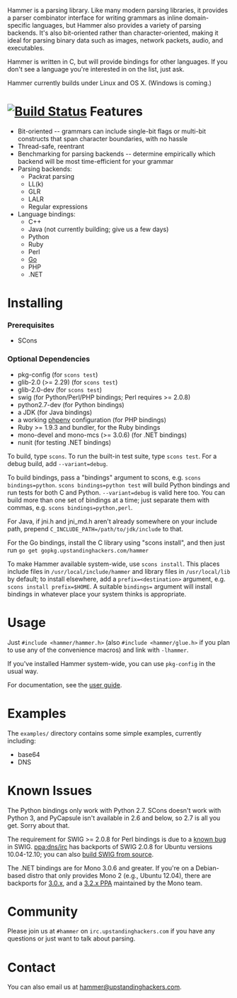 Hammer is a parsing library. Like many modern parsing libraries, it provides a parser combinator interface for writing grammars as inline domain-specific languages, but Hammer also provides a variety of parsing backends. It's also bit-oriented rather than character-oriented, making it ideal for parsing binary data such as images, network packets, audio, and executables.

Hammer is written in C, but will provide bindings for other languages. If you don't see a language you're interested in on the list, just ask.

Hammer currently builds under Linux and OS X. (Windows is coming.)

[![Build Status](https://travis-ci.org/UpstandingHackers/hammer.png)](https://travis-ci.org/UpstandingHackers/hammer)
Features
========
* Bit-oriented -- grammars can include single-bit flags or multi-bit constructs that span character boundaries, with no hassle
* Thread-safe, reentrant
* Benchmarking for parsing backends -- determine empirically which backend will be most time-efficient for your grammar
* Parsing backends:
  * Packrat parsing
  * LL(k) 
  * GLR 
  * LALR
  * Regular expressions 
* Language bindings: 
  * C++
  * Java (not currently building; give us a few days)
  * Python
  * Ruby
  * Perl
  * [Go](https://github.com/prevoty/hammer)
  * PHP
  * .NET 

Installing
==========
### Prerequisites
* SCons

### Optional Dependencies
* pkg-config (for `scons test`)
* glib-2.0 (>= 2.29) (for `scons test`)
* glib-2.0-dev (for `scons test`)
* swig (for Python/Perl/PHP bindings; Perl requires >= 2.0.8)
* python2.7-dev (for Python bindings)
* a JDK (for Java bindings)
* a working [phpenv](https://github.com/CHH/phpenv) configuration (for PHP bindings)
* Ruby >= 1.9.3 and bundler, for the Ruby bindings
* mono-devel and mono-mcs (>= 3.0.6) (for .NET bindings)
* nunit (for testing .NET bindings)

To build, type `scons`. To run the built-in test suite, type `scons test`. For a debug build, add `--variant=debug`.

To build bindings, pass a "bindings" argument to scons, e.g. `scons bindings=python`. `scons bindings=python test` will build Python bindings and run tests for both C and Python. `--variant=debug` is valid here too. You can build more than one set of bindings at a time; just separate them with commas, e.g. `scons bindings=python,perl`.

For Java, if jni.h and jni_md.h aren't already somewhere on your include path, prepend
`C_INCLUDE_PATH=/path/to/jdk/include` to that.

For the Go bindings, install the C library using "scons install", and then just run `go get gopkg.upstandinghackers.com/hammer`

To make Hammer available system-wide, use `scons install`. This places include files in `/usr/local/include/hammer` 
and library files in `/usr/local/lib` by default; to install elsewhere, add a `prefix=<destination>` argument, e.g. 
`scons install prefix=$HOME`. A suitable `bindings=` argument will install bindings in whatever place your system thinks is appropriate.

Usage
=====
Just `#include <hammer/hammer.h>` (also `#include <hammer/glue.h>` if you plan to use any of the convenience macros) and link with `-lhammer`.

If you've installed Hammer system-wide, you can use `pkg-config` in the usual way.

For documentation, see the [user guide](https://github.com/UpstandingHackers/hammer/wiki/User-guide).

Examples
========
The `examples/` directory contains some simple examples, currently including:
* base64
* DNS

Known Issues
============
The Python bindings only work with Python 2.7. SCons doesn't work with Python 3, and PyCapsule isn't available in 2.6 and below, so 2.7 is all you get. Sorry about that.

The requirement for SWIG >= 2.0.8 for Perl bindings is due to a [known bug](http://sourceforge.net/p/swig/patches/324/) in SWIG. [ppa:dns/irc](https://launchpad.net/~dns/+archive/irc) has backports of SWIG 2.0.8 for Ubuntu versions 10.04-12.10; you can also [build SWIG from source](http://www.swig.org/download.html).

The .NET bindings are for Mono 3.0.6 and greater. If you're on a Debian-based distro that only provides Mono 2 (e.g., Ubuntu 12.04), there are backports for [3.0.x](http://www.meebey.net/posts/mono_3.0_preview_debian_ubuntu_packages/), and a [3.2.x PPA](https://launchpad.net/~directhex/+archive/monoxide) maintained by the Mono team.

Community
=========
Please join us at `#hammer` on `irc.upstandinghackers.com` if you have any questions or just want to talk about parsing.

Contact
=======
You can also email us at <hammer@upstandinghackers.com>.
